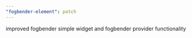 ```yaml
---
"fogbender-element": patch
---
```


improved fogbender simple widget and fogbender provider functionality
